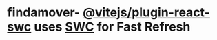 # findamover- [@vitejs/plugin-react-swc](https://github.com/vitejs/vite-plugin-react-swc) uses [SWC](https://swc.rs/) for Fast Refresh
